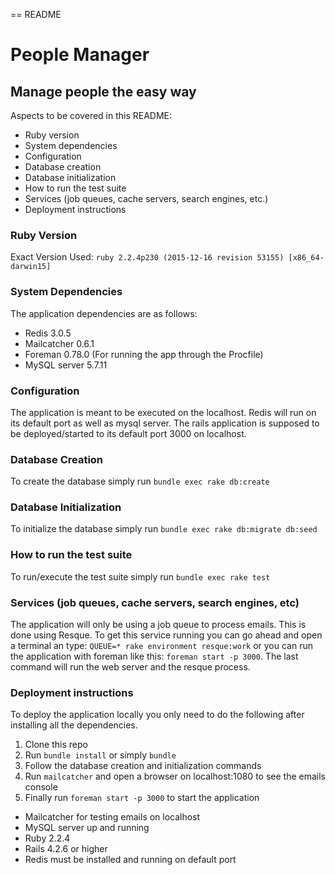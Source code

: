 == README

# People Manager
## Manage people the easy way

Aspects to be covered in this README:

* Ruby version
* System dependencies
* Configuration
* Database creation
* Database initialization
* How to run the test suite
* Services (job queues, cache servers, search engines, etc.)
* Deployment instructions


### Ruby Version

Exact Version Used: `ruby 2.2.4p230 (2015-12-16 revision 53155) [x86_64-darwin15]`

### System Dependencies

The application dependencies are as follows:

* Redis 3.0.5
* Mailcatcher 0.6.1
* Foreman 0.78.0 (For running the app through the Procfile)
* MySQL server 5.7.11

### Configuration

The application is meant to be executed on the localhost. Redis will run on its default port as well as mysql server. The rails application is supposed to be deployed/started to its default port 3000 on localhost.

### Database Creation

To create the database simply run `bundle exec rake db:create`

### Database Initialization

To initialize the database simply run `bundle exec rake db:migrate db:seed`

### How to run the test suite

To run/execute the test suite simply run `bundle exec rake test`

### Services (job queues, cache servers, search engines, etc)

The application will only be using a job queue to process emails. This is done using Resque. To get this service running you can go ahead and open a terminal an type: `QUEUE=* rake environment resque:work` or you can run the application with foreman like this: `foreman start -p 3000`. The last command will run the web server and the resque process.

### Deployment instructions

To deploy the application locally you only need to do the following after installing all the dependencies.

1. Clone this repo
2. Run `bundle install` or simply `bundle`
3. Follow the database creation and initialization commands
4. Run `mailcatcher` and open a browser on localhost:1080 to see the emails console
5. Finally run `foreman start -p 3000` to start the application

- Mailcatcher for testing emails on localhost
- MySQL server up and running
- Ruby 2.2.4
- Rails 4.2.6 or higher
- Redis must be installed and running on default port